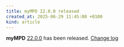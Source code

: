 ```yaml
---
title: myMPD 22.0.0 released
created_at: 2025-06-29 11:45:00 +0100
kind: article
---
```


**myMPD** [22.0.0](https://github.com/jcorporation/myMPD/releases/tag/v22.0.0) has been released.
[Change log](https://raw.githubusercontent.com/jcorporation/myMPD/v22.0.0/CHANGELOG.md)
